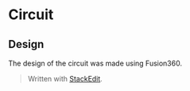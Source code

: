 
# Circuit

## Design

The design of the circuit was made using Fusion360.



> Written with [StackEdit](https://stackedit.io/).
